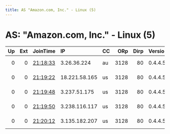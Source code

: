 ```yaml
---
title: AS "Amazon.com, Inc." - Linux (5)
---
```


# AS: "Amazon.com, Inc." - Linux (5)

|   Up |   Ext | JoinTime                                                                                            | IP            | CC   |   ORp |   Dirp | Version   | Contact                  | Nickname   |   eFamMembers |
|-----:|------:|:----------------------------------------------------------------------------------------------------|:--------------|:-----|------:|-------:|:----------|:-------------------------|:-----------|--------------:|
|    0 |     0 | [21:18:33](https://metrics.torproject.org/rs.html#details/1A0B7FA6D8275CDF37877DFED94C14C23BFDB058) | 3.26.36.224   | au   |  3128 |     80 | 0.4.4.5   | NA &lt;na@namail.com&gt; | NA         |             1 |
|    0 |     0 | [21:19:22](https://metrics.torproject.org/rs.html#details/03825A33341C9A51C9C497AB7099FC7F79479C9A) | 18.221.58.165 | us   |  3128 |     80 | 0.4.4.5   | NA &lt;na@namail.com&gt; | NA         |             1 |
|    0 |     0 | [21:19:48](https://metrics.torproject.org/rs.html#details/B8B97D0147F9D7C7848321A7D3C26DE546180981) | 3.237.51.175  | us   |  3128 |     80 | 0.4.4.5   | NA &lt;na@namail.com&gt; | NA         |             1 |
|    0 |     0 | [21:19:50](https://metrics.torproject.org/rs.html#details/23284199BF78BE4C25EE6F377DF1A1662AC2FA04) | 3.238.116.117 | us   |  3128 |     80 | 0.4.4.5   | NA &lt;na@namail.com&gt; | NA         |             1 |
|    0 |     0 | [21:20:12](https://metrics.torproject.org/rs.html#details/5BAB22395FDF13581C03A9EF473FA415ADAB8929) | 3.135.182.207 | us   |  3128 |     80 | 0.4.4.5   | NA &lt;na@namail.com&gt; | NA         |             1 |
